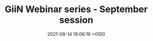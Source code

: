 ---
title:  "GiiN Webinar series - September session"
layout: webinar
date:   2021-09-14 16:06:19 +0100
categories: webinar
speakers:
  - name: Susan Gassner
    title: PhD 
    institute: FMI
    nation: Switzerland
  - name: Fabrizio d'Adda di Fagagna
    title: PhD
    institute: IFOM
    nation: Italy
---
